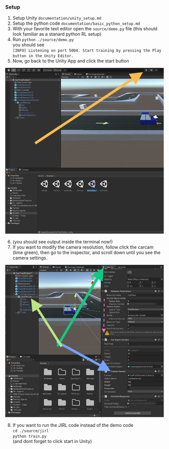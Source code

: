 ### Setup

1. Setup Unity `documentation/unity_setup.md`
2. Setup the python code `documentation/basic_python_setup.md`
3. With your favorite text editor open the `source/demo.py` file (this should look familiar as a stanard python RL setup)
4. Run `python ./source/demo.py`<br>you should see <br>`[INFO] Listening on port 5004. Start training by pressing the Play button in the Unity Editor.`
5. Now, go back to the Unity App and click the start button
<img src="/documentation/images/car_track_scene_ready_to_start.png" alt="description">

6. (you should see output inside the terminal now!)
7. If you want to modify the camera resolution, follow click the carcam (lime green), then go to the inspector, and scroll down until you see the camera settings.
<img src="/documentation/images/camera_sensor.png" alt="description">

8. If you want to run the JIRL code instead of the demo code<br> `cd ./source/jirl`<br> `python train.py`<br> (and dont forget to click start in Unity)

